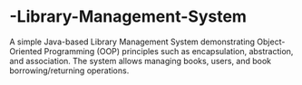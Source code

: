 # -Library-Management-System
A simple Java-based Library Management System demonstrating Object-Oriented Programming (OOP) principles such as encapsulation, abstraction, and association. The system allows managing books, users, and book borrowing/returning operations.
